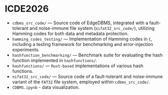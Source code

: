 # ICDE2026
- `cdbms_src_code/` — Source code of EdgeDBMS, integrated with a fault-tolerant and noise-immune file system (`nifat32_src_code/`), utilizing Hamming codes for both data and metadata protection.
- `hamming_codes_testing/` — Implementation of Hamming codes in `C`, including a testing framework for benchmarking and error-injection experiments.
- `hashfunction_benchmarking/` — Benchmark suite for evaluating the hash function implemented in `hashfunctions/`.
- `hashfunctions/` — `Rust-based` implementations of various hash functions.
- `nifat32_src_code/` — Source code of a fault-tolerant and noise-immune variant of the `FAT32` file system, employed within `cdbms_src_code/`.
- `CDBMS.ipynb` - data visualization.
